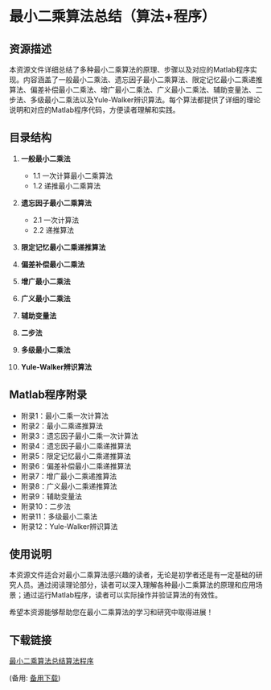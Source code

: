 # 最小二乘算法总结（算法+程序）

## 资源描述

本资源文件详细总结了多种最小二乘算法的原理、步骤以及对应的Matlab程序实现。内容涵盖了一般最小二乘法、遗忘因子最小二乘算法、限定记忆最小二乘递推算法、偏差补偿最小二乘法、增广最小二乘法、广义最小二乘法、辅助变量法、二步法、多级最小二乘法以及Yule-Walker辨识算法。每个算法都提供了详细的理论说明和对应的Matlab程序代码，方便读者理解和实践。

## 目录结构

1. **一般最小二乘法**
   - 1.1 一次计算最小二乘算法
   - 1.2 递推最小二乘算法

2. **遗忘因子最小二乘算法**
   - 2.1 一次计算法
   - 2.2 递推算法

3. **限定记忆最小二乘递推算法**

4. **偏差补偿最小二乘法**

5. **增广最小二乘法**

6. **广义最小二乘法**

7. **辅助变量法**

8. **二步法**

9. **多级最小二乘法**

10. **Yule-Walker辨识算法**

## Matlab程序附录

- 附录1：最小二乘一次计算法
- 附录2：最小二乘递推算法
- 附录3：遗忘因子最小二乘一次计算法
- 附录4：遗忘因子最小二乘递推算法
- 附录5：限定记忆最小二乘递推算法
- 附录6：偏差补偿最小二乘递推算法
- 附录7：增广最小二乘递推算法
- 附录8：广义最小二乘递推算法
- 附录9：辅助变量法
- 附录10：二步法
- 附录11：多级最小二乘法
- 附录12：Yule-Walker辨识算法

## 使用说明

本资源文件适合对最小二乘算法感兴趣的读者，无论是初学者还是有一定基础的研究人员。通过阅读理论部分，读者可以深入理解各种最小二乘算法的原理和应用场景；通过运行Matlab程序，读者可以实际操作并验证算法的有效性。

希望本资源能够帮助您在最小二乘算法的学习和研究中取得进展！

## 下载链接
[最小二乘算法总结算法程序](https://pan.quark.cn/s/87b03ae6ab68) 

(备用: [备用下载](https://pan.baidu.com/s/1-b5fA-FK6_TVENa-7fgSxA?pwd=4sd9))
